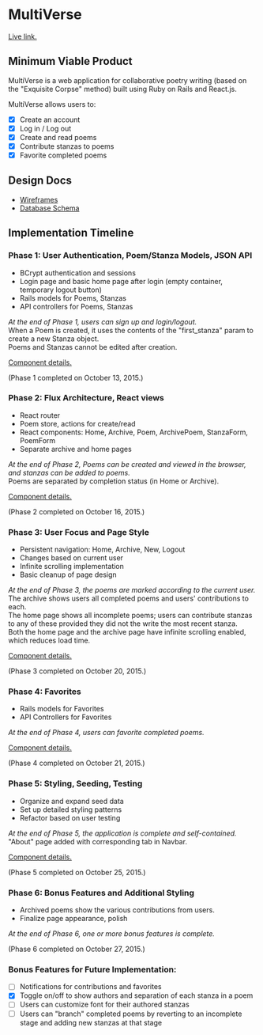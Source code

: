 # MultiVerse

[Live link.](http://themultiverse.io)

## Minimum Viable Product

MultiVerse is a web application for collaborative poetry writing (based on the
  "Exquisite Corpse" method) built using
Ruby on Rails and React.js.

MultiVerse allows users to:

- [x] Create an account
- [x] Log in / Log out
- [x] Create and read poems
- [x] Contribute stanzas to poems
- [x] Favorite completed poems

## Design Docs

* [Wireframes](./docs/views.md)
* [Database Schema](./docs/schema.md)

## Implementation Timeline

### Phase 1: User Authentication, Poem/Stanza Models, JSON API
* BCrypt authentication and sessions
* Login page and basic home page after login (empty container, temporary logout
  button)
* Rails models for Poems, Stanzas
* API controllers for Poems, Stanzas

*At the end of Phase 1, users can sign up and login/logout.*   
When a Poem is created, it uses the contents of the "first_stanza" param to
create a new Stanza object.  
Poems and Stanzas cannot be edited after creation.

[Component details.](./docs/phases/phase1.md)

(Phase 1 completed on October 13, 2015.)

### Phase 2: Flux Architecture, React views
* React router
* Poem store, actions for create/read
* React components: Home, Archive, Poem, ArchivePoem, StanzaForm, PoemForm
* Separate archive and home pages

*At the end of Phase 2, Poems can be created and viewed in the
browser, and stanzas can be added to poems.*  
Poems are separated by completion status (in Home or Archive).

[Component details.](./docs/phases/phase2.md)

(Phase 2 completed on October 16, 2015.)

### Phase 3: User Focus and Page Style
* Persistent navigation: Home, Archive, New, Logout
* Changes based on current user
* Infinite scrolling implementation
* Basic cleanup of page design

*At the end of Phase 3, the poems are marked according to the current user.*  
The archive shows users all completed poems and users' contributions to each.  
The home page shows all incomplete poems; users can contribute stanzas to
any of these provided they did not the write the most recent stanza.  
Both the home page and the archive page have infinite scrolling enabled,
which reduces load time.  

[Component details.](./docs/phases/phase3.md)

(Phase 3 completed on October 20, 2015.)

### Phase 4: Favorites
* Rails models for Favorites
* API Controllers for Favorites

*At the end of Phase 4, users can favorite completed poems.*

[Component details.](./docs/phases/phase4.md)

(Phase 4 completed on October 21, 2015.)

### Phase 5: Styling, Seeding, Testing
* Organize and expand seed data
* Set up detailed styling patterns
* Refactor based on user testing

*At the end of Phase 5, the application is complete and self-contained.*  
"About" page added with corresponding tab in Navbar.

[Component details.](./docs/phases/phase5.md)

(Phase 5 completed on October 25, 2015.)

### Phase 6: Bonus Features and Additional Styling
* Archived poems show the various contributions from users.
* Finalize page appearance, polish

*At the end of Phase 6, one or more bonus features is complete.*

(Phase 6 completed on October 27, 2015.)

### Bonus Features for Future Implementation:  
- [ ] Notifications for contributions and favorites
- [x] Toggle on/off to show authors and separation of each stanza in a poem
- [ ] Users can customize font for their authored stanzas
- [ ] Users can "branch" completed poems by reverting to an incomplete stage and
 adding new stanzas at that stage
